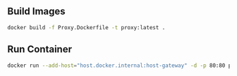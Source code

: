 ## Build Images

```sh
docker build -f Proxy.Dockerfile -t proxy:latest .
```

## Run Container

```sh
docker run --add-host="host.docker.internal:host-gateway" -d -p 80:80 proxy:latest
```
